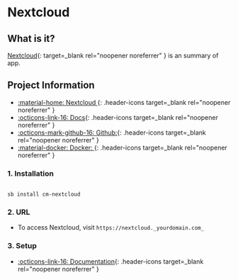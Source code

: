 # Nextcloud

## What is it?

[Nextcloud](https://nextcloud.com/){: target=_blank rel="noopener noreferrer" } is an summary of app.

## Project Information

- [:material-home: Nextcloud ](https://nextcloud.com/){: .header-icons target=_blank rel="noopener noreferrer" }
- [:octicons-link-16: Docs](https://docs.nextcloud.com/server/latest/admin_manual/contents.html){: .header-icons target=_blank rel="noopener noreferrer" }
- [:octicons-mark-github-16: Github:](https://github.com/nextcloud/docker){: .header-icons target=_blank rel="noopener noreferrer" }
- [:material-docker: Docker: ](https://hub.docker.com/_/nextcloud){: .header-icons target=_blank rel="noopener noreferrer" }

### 1. Installation

``` shell

sb install cm-nextcloud

```

### 2. URL

- To access Nextcloud, visit `https://nextcloud._yourdomain.com_`

### 3. Setup

- [:octicons-link-16: Documentation](https://docs.nextcloud.com/server/latest/admin_manual/contents.html){: .header-icons target=_blank rel="noopener noreferrer" }
